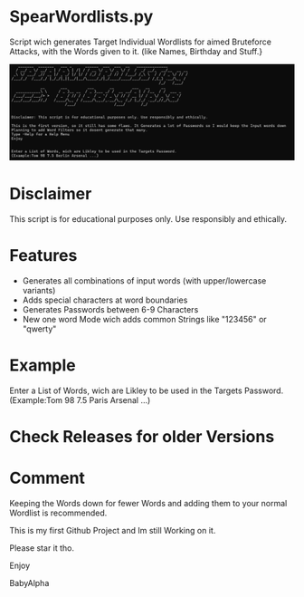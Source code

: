 # SpearWordlists.py
Script wich generates Target Individual Wordlists for aimed Bruteforce Attacks, with the Words given to it. (like Names, Birthday and Stuff.}

![Screenshot](Screenshot.png)
# Disclaimer
This script is for educational purposes only. Use responsibly and ethically.

# Features
- Generates all combinations of input words (with upper/lowercase variants)
- Adds special characters at word boundaries
- Generates Passwords between 6-9 Characters
- New one word Mode wich adds common Strings like "123456" or "qwerty"

# Example
Enter a List of Words, wich are Likley to be used in the Targets Password.
(Example:Tom 98 7.5 Paris Arsenal ...)

# Check Releases for older Versions

# Comment
Keeping the Words down for fewer Words and adding them to your normal Wordlist is recommended.

This is my first Github Project and Im still Working on it. 

Please star it tho.

Enjoy

BabyAlpha



